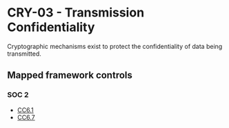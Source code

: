 # CRY-03 - Transmission Confidentiality
Cryptographic mechanisms exist to protect the confidentiality of data being transmitted. 
## Mapped framework controls
### SOC 2
- [CC6.1](../soc2/cc61.md)
- [CC6.7](../soc2/cc67.md)